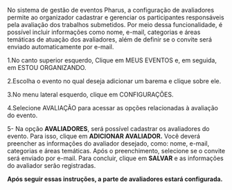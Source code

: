 No sistema de gestão de eventos Pharus, a configuração de avaliadores permite ao organizador cadastrar e gerenciar os participantes responsáveis pela avaliação dos trabalhos submetidos. Por meio dessa funcionalidade, é possível incluir informações como nome, e-mail, categorias e áreas temáticas de atuação dos avaliadores, além de definir se o convite será enviado automaticamente por e-mail.


1.No canto superior esquerdo, Clique em MEUS EVENTOS e, em seguida, em ESTOU ORGANIZANDO.

2.Escolha o evento no qual deseja adicionar um barema e clique sobre ele.

3.No menu lateral esquerdo, clique em CONFIGURAÇÕES.

4.Selecione AVALIAÇÃO para acessar as opções relacionadas à avaliação do evento.

5- Na opção **AVALIADORES**, será possível cadastrar os avaliadores do evento. Para isso, clique em **ADICIONAR AVALIADOR.**
Você deverá preencher as informações do avaliador desejado, como: nome, e-mail, categorias e áreas temáticas.
Após o preenchimento, selecione se o convite será enviado por e-mail.
Para concluir, clique em **SALVAR** e as informações do avaliador serão registradas.

**Após seguir essas instruções, a parte de avaliadores estará configurada.**